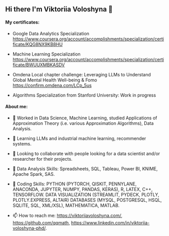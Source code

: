 ## Hi there I'm Viktoriia Voloshyna 👋 


<!--
**qqmath/qqmath** is a ✨ _special_ ✨ repository because its `README.md` (this file) appears on your GitHub profile.

<!--START_SECTION:waka-->
<!--END_SECTION:waka-->

#### My certificates: 
- Google Data Analytics Specialization
https://www.coursera.org/account/accomplishments/specialization/certificate/KQG8NX9KB8HU

- Machine Learning Specialization
https://www.coursera.org/account/accomplishments/specialization/certificate/BWUUXMBKASDV

- Omdena Local chapter challenge: Leveraging LLMs to Understand Global Mental Health Well-being & Fomo
https://confirm.omdena.com/LCp_5us

- Algorithms Specialization from Stanford University:
Work in progress

 #### About me:
 
-  🦾 Worked in Data Science, Machine Learning, studied Applications of Approximation Theory (i.e. various Approximation Algorithms), Data Analysis.

  
- 🌱 Learning LLMs and industrial machine learning, recommender systems.

 
- 👯 Looking to collaborate with people looking for a data scientist and/or researcher for their projects.


- 🤳 Data Analysis Skills: Spreadsheets, SQL, Tableau, Power BI, KNIME, Apache Spark, SAS.


- 🤳 Coding Skills: PYTHON (PYTORCH, QISKIT, PENNYLANE, ANACONDA, JUPYTER, NUMPY, PANDAS, KERAS), R, LATEX, C++, TENSORFLOW.
DATA VISUALIZATION (STREAMLIT, PYDECK, PLOTLY, PLOTLY.EXPRESS, ALTAIR)
DATABASES (MYSQL, POSTGRESQL, HSQL, SQLITE, SQL, XML/XSL), MATHEMATICA, MATLAB.

- 📫 How to reach me: https://viktoriiavoloshyna.com/, https://github.com/qqmath, https://www.linkedin.com/in/viktoriia-voloshyna-phd/.
